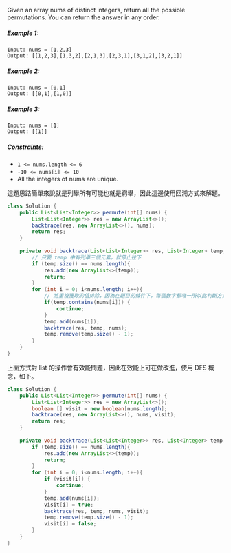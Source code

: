 Given an array nums of distinct integers, return all the possible permutations. You can return the answer in any order.


##### Example 1:
```
Input: nums = [1,2,3]
Output: [[1,2,3],[1,3,2],[2,1,3],[2,3,1],[3,1,2],[3,2,1]]
```
##### Example 2:
```
Input: nums = [0,1]
Output: [[0,1],[1,0]]
```
##### Example 3:
```
Input: nums = [1]
Output: [[1]]
``` 

##### Constraints:

- `1 <= nums.length <= 6`
- `-10 <= nums[i] <= 10`
- All the integers of nums are unique.


這題思路簡單來說就是列舉所有可能也就是窮舉，因此這邊使用回溯方式來解題。

```java
class Solution {
    public List<List<Integer>> permute(int[] nums) {
        List<List<Integer>> res = new ArrayList<>();
        backtrace(res, new ArrayList<>(), nums);
        return res;
    }
    
    private void backtrace(List<List<Integer>> res, List<Integer> temp, int[] nums) {
        // 只要 temp 中有列舉三個元素，就停止往下
        if (temp.size() == nums.length){
            res.add(new ArrayList<>(temp));
            return;
        }
        for (int i = 0; i<nums.length; i++){
            // 將重複獲取的值排除，因為在題目的條件下，每個數字都唯一所以此判斷方式可行
            if(temp.contains(nums[i])) {
                continue;
            }
            temp.add(nums[i]);
            backtrace(res, temp, nums);
            temp.remove(temp.size() - 1);
        }
    }
}
```

上面方式對 list 的操作會有效能問題，因此在效能上可在做改進，使用 DFS 概念，如下。

```java
class Solution {
    public List<List<Integer>> permute(int[] nums) {
        List<List<Integer>> res = new ArrayList<>();
        boolean [] visit = new boolean[nums.length];
        backtrace(res, new ArrayList<>(), nums, visit);
        return res;
    }
    
    private void backtrace(List<List<Integer>> res, List<Integer> temp, int[] nums, boolean [] visit) {
        if (temp.size() == nums.length){
            res.add(new ArrayList<>(temp));
            return;
        }
        for (int i = 0; i<nums.length; i++){
            if (visit[i]) {
                continue;
            } 
            temp.add(nums[i]);
            visit[i] = true;
            backtrace(res, temp, nums, visit);
            temp.remove(temp.size() - 1);
            visit[i] = false;
        }
    }
}
```